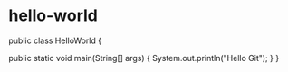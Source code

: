 # hello-world
public class HelloWorld {

  public static void main(String[] args) {
    System.out.println("Hello Git");
  }
}
